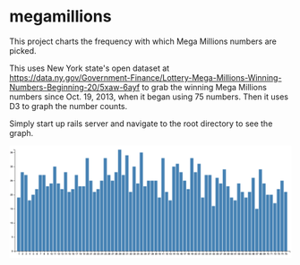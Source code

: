 # megamillions
This project charts the frequency with which Mega Millions numbers are picked.

This uses New York state's open dataset at https://data.ny.gov/Government-Finance/Lottery-Mega-Millions-Winning-Numbers-Beginning-20/5xaw-6ayf to grab the winning Mega Millions numbers since Oct. 19, 2013, when it began using 75 numbers. Then it uses D3 to graph the number counts.

Simply start up rails server and navigate to the root directory to see the graph.

![alt text](https://raw.githubusercontent.com/HongQiGong/megamillions/master/public/graph-20170506.png)
